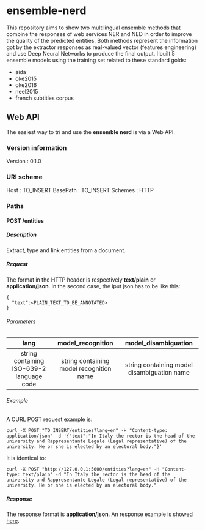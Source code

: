 # ensemble-nerd
This repository aims to show two multilingual ensemble methods that combine the responses of web services NER and NED in order to improve the quality of the predicted entities.
Both methods represent the information got by the extractor responses as real-valued vector (features engineering) and use Deep Neural Networks to produce the final output. 
I built 5 ensemble models using the training set related to these standard golds:
* aida
* oke2015
* oke2016
* neel2015
* french subtitles corpus

## Web API

The easiest way to tri and use the **ensemble nerd** is via a Web API.

### Version information
Version : 0.1.0

### URI scheme
Host : TO_INSERT
BasePath : TO_INSERT
Schemes : HTTP

### Paths

#### POST /entities

##### Description
Extract, type and link entities from a document.

##### Request

The format in the HTTP header is respectively **text/plain** or **application/json**. In the second case, the iput json has to be like this:
```
{
  "text":<PLAIN_TEXT_TO_BE_ANNOTATED>
}
```

###### Parameters
| lang|model_recognition|model_disambiguation| 
|:-------------:|:-------------:|:-------------:|
|string containing ISO-639-2 language code|string containing model recognition name|string containing model disambiguation name|

###### Example
A CURL POST request example is:
```
curl -X POST "TO_INSERT/entities?lang=en" -H "Content-type: application/json" -d '{"text":"In Italy the rector is the head of the university and Rappresentante Legale (Legal representative) of the university. He or she is elected by an electoral body."}'
```
It is identical to:

```
curl -X POST "http://127.0.0.1:5000/entities?lang=en" -H "Content-type: text/plain" -d "In Italy the rector is the head of the university and Rappresentante Legale (Legal representative) of the university. He or she is elected by an electoral body."
```


##### Response

The response format is **application/json**. An response example is showed [here](https://raw.githubusercontent.com/D2KLab/ensemble-nerd/master/myapp/response_samples/response1.json?token=ARExSVhO2fCJz8qLHTJLm6FT1uxRzVwqks5aumj8wA%3D%3D).


